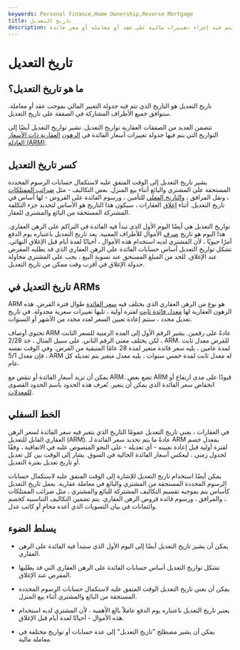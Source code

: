 ```yaml
---
keywords: Personal Finance,Home Ownership,Reverse Mortgage
title: تاريخ التعديل
description: تاريخ التعديل هو الوقت الذي سيتم فيه إجراء تغييرات مالية على عقد أو معاملة أو سعر فائدة ARM على النحو المتفق عليه من قبل جميع الأطراف في المعاملة.
---
```


# تاريخ التعديل
## ما هو تاريخ التعديل؟

تاريخ التعديل هو التاريخ الذي تتم فيه جدولة التغيير المالي بموجب عقد أو معاملة. ستوافق جميع الأطراف المشاركة في الصفقة على تاريخ التعديل.

تتضمن العديد من الصفقات العقارية تواريخ التعديل. تشير تواريخ التعديل أيضًا إلى التواريخ التي يتم فيها جدولة تغييرات أسعار الفائدة في [الرهون](/arm) [العقارية ذات الأسعار العادلة (ARM)](/arm).

## كسر تاريخ التعديل

يشير تاريخ التعديل إلى الوقت المتفق عليه لاستكمال حسابات الرسوم المحددة المستحقة على المشتري والبائع أثناء بيع المنزل. بعض التكاليف - مثل [ضرائب الممتلكات](/propertytax) ، ونقل المرافق ، [والتاريخ الفعلي](/effectivedate) للتأمين ، ورسوم الفائدة على القروض - لها أساس في تاريخ التعديل. أثناء [إغلاق](/closing) العقارات ، سيكون هذا التاريخ هو الأساس لتحديد جزء التكلفة المشتركة المستحقة من البائع والمشتري للعقار.

تواريخ التعديل هي أيضًا اليوم الأول الذي تبدأ فيه الفائدة في التراكم على الرهن العقاري. هذا اليوم هو تاريخ [صرف](/disbursement) الأموال للأطراف المعنية. يعد تاريخ التعديل باعتباره يوم الدفع أمرًا حيويًا ، لأن المشتري لديه استخدام هذه الأموال ، أحيانًا لعدة أيام قبل الإغلاق النهائي. تشكل تواريخ التعديل أساس حسابات الفائدة على الرهن العقاري الذي قد يطلبه المقرض عند الإغلاق. للحد من المبلغ المستحق عند تسوية البيع ، يجب على المشتري محاولة جدولة الإغلاق في أقرب وقت ممكن من تاريخ التعديل.

## تاريخ التعديل في ARMs

ARM هو نوع من الرهن العقاري الذي يختلف فيه [سعر الفائدة](/interestrate) طوال فترة القرض. هذه الرهون العقارية لها [معدل فائدة ثابت](/fixedinterestrate) لفترة أولية ، تليها تغييرات سعرية مجدولة. في تاريخ تعديل محدد ، ستتم إعادة تعيين السعر لعدد محدد من الأشهر أو السنوات.

تحتوي أوصاف ARM عادةً على رقمين. يشير الرقم الأول إلى المدة الزمنية للسعر الثابت ، لكن يختلف معنى الرقم الثاني. على سبيل المثال ، خذ 2/28 ARM. للقرض معدل ثابت لمدة عامين ، يليه سعر فائدة متغير لمدة 28 عامًا المتبقية من القرض. وفي الوقت نفسه ، فإن معدل 5/1 ARM له معدل ثابت لمدة خمس سنوات ، يليه معدل متغير يتم تعديله كل عام.

يمكن أن تزيد أسعار الفائدة أو تنقص مع ARM. تضع بعض ARM قيودًا على مدى ارتفاع أو انخفاض سعر الفائدة الذي يمكن أن يتغير. تُعرف هذه الحدود باسم الحدود القصوى [للمعدلات](/cap).

## الخط السفلي

في العقارات ، يعني تاريخ التعديل عمومًا التاريخ الذي يتغير فيه سعر الفائدة لسعر الرهن العقاري القابل للتعديل (ARM). عادةً ما يتم تحديد سعر الفائدة لـ ARM بمعدل خصم لفترة أولية قبل إعادة تعيينه - أي تعديله - على النحو المنصوص عليه في الاتفاقية ، وفقًا لجدول زمني ، ليعكس أسعار الفائدة الحالية في السوق. يشار إلى الوقت بين كل تعديل أو تاريخ تعديل بفترة التعديل.

يمكن أيضًا استخدام تاريخ التعديل للإشارة إلى الوقت المتفق عليه لاستكمال حسابات الرسوم المحددة المستحقة من المشتري والبائع في معاملة عقارية. يعمل تاريخ التعديل كأساس يتم بموجبه تقسيم التكاليف المشتركة للبائع والمشتري ، مثل ضرائب الممتلكات ، والمرافق ، ورسوم فائدة قروض الرهن العقاري. يتم تضمين التكاليف التناسبية كخصم وائتمانات في بيان التسويات الذي أعده محامٍ أو كاتب عدل.

## يسلط الضوء

- يمكن أن يشير تاريخ التعديل أيضًا إلى اليوم الأول الذي ستبدأ فيه الفائدة على الرهن العقاري.

- تشكل تواريخ التعديل أساس حسابات الفائدة على الرهن العقاري التي قد يطلبها المقرض عند الإغلاق.

- يمكن أن يعني تاريخ التعديل الوقت المتفق عليه لاستكمال حسابات الرسوم المحددة المستحقة من البائع والمشتري أثناء بيع المنزل.

- يعتبر تاريخ التعديل باعتباره يوم الدفع عاملاً بالغ الأهمية ، لأن المشتري لديه استخدام هذه الأموال - أحيانًا لعدة أيام قبل الإغلاق.

- يمكن أن يشير مصطلح "تاريخ التعديل" إلى عدة حسابات أو تواريخ مختلفة في معاملة مالية.

